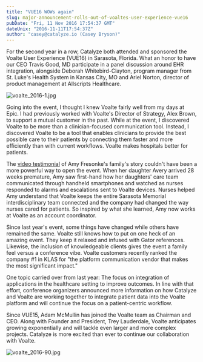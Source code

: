 ```yaml
---
title: "VUE16 WOWs again"
slug: major-announcement-rolls-out-of-voaltes-user-experience-vue16
pubDate: "Fri, 11 Nov 2016 17:54:37 GMT"
dateUnix: "2016-11-11T17:54:37Z"
author: "casey@catalyze.io (Casey Bryson)"
---
```

For the second year in a row, Catalyze both attended and sponsored the Voalte User Experience (VUE16) in Sarasota, Florida. What an honor to have our CEO Travis Good, MD participate in a panel discussion around EHR integration, alongside Deborah Whitebird-Clayton, program manager from St. Luke's Health System in Kansas City, MO and Ariel Norton, director of product management at Allscripts Healthcare.

![voalte_2016-1.jpg][1]

Going into the event, I thought I knew Voalte fairly well from my days at Epic. I had previously worked with Voalte's Director of Strategy, Alex Brown, to support a mutual customer in the past. While at the event, I discovered Voalte to be more than a clinician-focused communication tool. Instead, I discovered Voalte to be a tool that enables clinicians to provide the best possible care to their patients by connecting them faster and more efficiently than with current workflows. Voalte makes hospitals better for patients.

The [video testimonial][2] of Amy Fresonke's family's story couldn't have been a more powerful way to open the event. When her daughter Avery arrived 28 weeks premature, Amy saw first-hand how her daughters' care team communicated through handheld smartphones and watched as nurses responded to alarms and escalations sent to Voalte devices. Nurses helped Amy understand that Voalte keeps the entire Sarasota Memorial interdisciplinary team connected and the company had changed the way nurses cared for patients. So inspired by what she learned, Amy now works at Voalte as an account coordinator.

Since last year's event, some things have changed while others have remained the same. Voalte still knows how to put on one heck of an amazing event. They keep it relaxed and infused with Gator references. Likewise, the inclusion of knowledgeable clients gives the event a family feel versus a conference vibe. Voalte customers recently ranked the company #1 in KLAS for "the platform communication vendor that makes the most significant impact."

One topic carried over from last year: The focus on integration of applications in the healthcare setting to improve outcomes. In line with that effort, conference organizers announced more information on how Catalyze and Voalte are working together to integrate patient data into the Voalte platform and will continue the focus on a patient-centric workflow. 

Since VUE15, Adam McMullin has joined the Voalte team as Chairman and CEO.  Along with Founder and President, Trey Lauderdale, Voalte anticipates growing exponentially and will tackle even larger and more complex projects. Catalyze is more excited than ever to continue our collaboration with Voalte.

![voalte_2016-90.jpg][3]

[1]: http://content.catalyze.io/hs-fs/hubfs/voalte_2016%20(23%20of%2034)-1.jpg?t=1485819661317&width=633&height=422&name=voalte_2016%20(23%20of%2034)-1.jpg
[2]: https://www.youtube.com/watch?v=YWihWt6Y9kg
[3]: http://content.catalyze.io/hs-fs/hubfs/voalte_2016%20(90%20of%20136).jpg?t=1485819661317&width=633&height=422&name=voalte_2016%20(90%20of%20136).jpg
